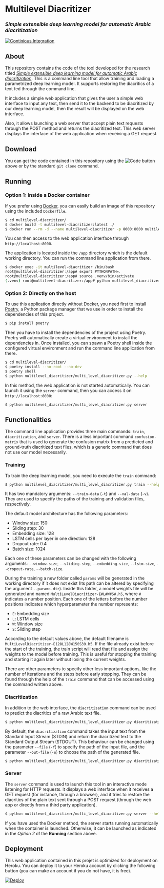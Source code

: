 # Multilevel Diacritizer
### *Simple extensible deep learning model for automatic Arabic diacritization*

[![Continious Integration](https://github.com/Hamza5/multilevel-diacritizer/actions/workflows/CI.yml/badge.svg)](https://github.com/Hamza5/multilevel-diacritizer/actions/workflows/CI.yml)

## About

This repository contains the code of the tool developed for the research titled
[*Simple extensible deep learning model for automatic Arabic diacritization*](https://dl.acm.org/doi/10.1145/3480938?cid=99659913905).
This is a command line tool that allow training and loading
a parametrized deep learning model. It supports restoring the diacritics of
a text fed through the command line.

It includes a simple web application that gives the user a simple web interface
to input any text, then send it to the backend  to be diacritized by our deep
learning model, then the result will be displayed on the web interface.

Also, it allows launching a web server that accept plain text requests through the POST method and returns the
diacritized text. This web server displays the interface of the web application when receiving a GET request.

## Download

You can get the code contained in this repository using the ![Code](https://img.shields.io/badge/-Code-forestgreen)
button above or by the standard `git clone` command.

## Running

### Option 1: Inside a Docker container

If you prefer using [Docker](https://www.docker.com/), you can easily build an image of
this repository using the included `Dockerfile`.

```bash
$ cd multilevel-diacritizer/
$ docker build -t multilevel-diacritizer:latest ./
$ docker run --rm -d --name multilevel-diacritizer -p 8000:8000 multilevel-diacritizer
```

You can then access to the web application interface through `http://localhost:8000`.

The application  is located inside the `/app` directory which is the default working
directory. You can run the command line application from there.

```bash
$ docker exec -it multilevel-diacritizer /bin/bash
root@multilevel-diacritizer:/app# export PYTHONPATH=.
root@multilevel-diacritizer:/app# source .venv/bin/activate
(.venv) root@multilevel-diacritizer:/app# python multilevel_diacritizer/multi_level_diacritizer.py --help
```

### Option 2: Directly on the host

To use this application directly without Docker, you need first to install [Poetry](https://python-poetry.org/),
a Python package manager that we use in order to install the dependencies of this project.

```bash
$ pip install poetry
```

Then you have to install the dependencies of the project using Poetry. Poetry will automatically
create a virtual environment to install the dependencies in. Once installed, you can spawn a
Poetry shell inside the configured virtual environment and run the command line application
from there.

```bash
$ cd multilevel-diacritizer/
$ poetry install --no-root --no-dev
$ poetry shell
$ python multilevel_diacritizer/multi_level_diacritizer.py --help
```

In this method, the web application is not started automatically. You can launch it using the
`server` command, then you can access it on `http://localhost:8000`:

```bash
$ python multilevel_diacritizer/multi_level_diacritizer.py server
```

## Functionalities

The command line application provides three main commands: `train`, `diacritization`, and `server`. There is a less
important command `confusion-matrix` that is used to generate the confusion matrix from a predicted and ground-truth
diacritized text files, which is a generic command that does not use our model necessarily.

### Training

To train the deep learning model, you need to execute the `train` command:

```bash
$ python multilevel_diacritizer/multi_level_diacritizer.py train --help
```

It has two mandatory arguments: `--train-data` (`-t`) and `--val-data` (`-v`).
They are used to specify the paths of the training and validation files, respectively.

The default model architecture has the following parameters:

- Window size: 150
- Sliding step: 30
- Embedding size: 128
- LSTM cells per layer in one direction: 128
- Dropout rate: 0.4
- Batch size: 1024

Each one of these parameters can be changed with the following arguments:
`--window-size`, `--sliding-step`, `--embedding-size`, `--lstm-size`,
`--dropout-rate`, `--batch-size`.

During the training a new folder called `params` will be generated in the working
directory if it does not exist (Its path can be altered by specifying the argument
`--params-dir`). Inside this folder, a model weights file will be generated and named
`MultiLevelDiacritizer-E#L#W#S#.h5`, where `#` indicates a number position. Each one
of the letters before the number positions indicates which hyperparameter the number
represents:

- `E`: Embedding size
- `L`: LSTM cells
- `W`: Window size
- `S`: Sliding step

According to the default values above, the default filename is `MultiLevelDiacritizer-E128L128W150S30.h5`.
If the file already exist before the start of the training, the train script will read that
file and assign the weights to the model before training. This is useful for stopping
the training and starting it again later without losing the current weights.

There are other parameters to specify other less important options, like the number of iterations and
the steps before early stopping. They can be found through the help of the `train` command that can be
accessed using the command written above.

### Diacritization

In addition to the web interface, the `diacritization` command can be used to predict the diacritics
of a raw Arabic text file.

```bash
$ python multilevel_diacritizer/multi_level_diacritizer.py diacritization --help
```

By default, the `diacritization` command takes the input text from the Standard Input Stream (STDIN)
and return the diacritized text to the Standard Output Stream (STDOUT). This behaviour can be changed
using the parameter `--file` (`-f`) to specify the path of the input file, and the parameter `--out-file`
(`-o`) to choose the path of the generated file.

```bash
$ python multilevel_diacritizer/multi_level_diacritizer.py diacritization -f input_file.txt -o output_file.txt
```

### Server

The `server` command is used to launch this tool in an interactive mode listening for HTTP requests. It
displays a web interface when it receives a GET request (for instance, through a browser), and it tries to
restore the diacritics of the plain text sent through a POST request (through the web app or directly from
a third party application).

```bash
$ python multilevel_diacritizer/multi_level_diacritizer.py server --help
```

If you have used the Docker method, the server starts running automatically when the container is launched.
Otherwise, it can be launched as indicated in the *Option 2* of the **Running** section above.


## Deployment

This web application contained in this projet is optimized for deployment on Heroku.
You can deploy it to your Heroku account by clicking the
following button (you can make an account if you do not have, it is free).

[![Deploy](https://www.herokucdn.com/deploy/button.svg)](https://heroku.com/deploy?template=https://github.com/Hamza5/multilevel-diacritizer)
